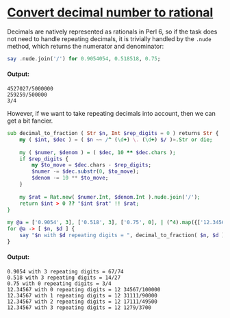[1]: https://rosettacode.org/wiki/Convert_decimal_number_to_rational

# [Convert decimal number to rational][1]

Decimals are natively represented as rationals in Perl 6, so if the task does not need to handle repeating decimals, it is trivially handled by the `.nude` method, which returns the numerator and denominator:

```raku
say .nude.join('/') for 0.9054054, 0.518518, 0.75;
```

#### Output:
```
4527027/5000000
259259/500000
3/4
```


However, if we want to take repeating decimals into account, then we can get a bit fancier.

```raku
sub decimal_to_fraction ( Str $n, Int $rep_digits = 0 ) returns Str {
    my ( $int, $dec ) = ( $n ~~ /^ (\d+) \. (\d+) $/ )».Str or die;
 
    my ( $numer, $denom ) = ( $dec, 10 ** $dec.chars );
    if $rep_digits {
        my $to_move = $dec.chars - $rep_digits;
        $numer -= $dec.substr(0, $to_move);
        $denom -= 10 ** $to_move;
    }
 
    my $rat = Rat.new( $numer.Int, $denom.Int ).nude.join('/');
    return $int > 0 ?? "$int $rat" !! $rat;
}
 
my @a = ['0.9054', 3], ['0.518', 3], ['0.75', 0], | (^4).map({['12.34567', $_]});
for @a -> [ $n, $d ] {
    say "$n with $d repeating digits = ", decimal_to_fraction( $n, $d );
}
```

#### Output:
```
0.9054 with 3 repeating digits = 67/74
0.518 with 3 repeating digits = 14/27
0.75 with 0 repeating digits = 3/4
12.34567 with 0 repeating digits = 12 34567/100000
12.34567 with 1 repeating digits = 12 31111/90000
12.34567 with 2 repeating digits = 12 17111/49500
12.34567 with 3 repeating digits = 12 1279/3700
```